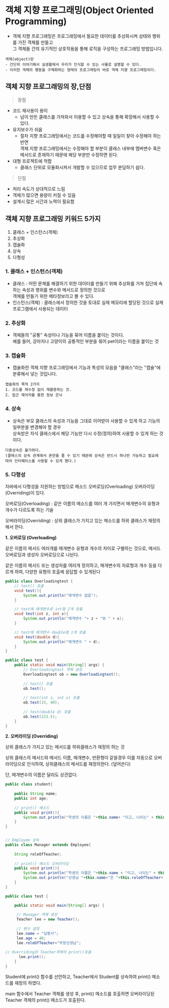 # 객체 지향 프로그래밍(Object Oriented Programming)

- 객체 지향 프로그래밍은 프로그래밍에서 필요한 데이터를 추상화시켜 상태와 행위를 가진 객체를 만들고<br>
  그 객체들 간의 유기적인 상호작용을 통해 로직을 구성하는 프로그래밍 방법입니다.
```
객체(object)란
- 간단히 이야기해서 실생활에서 우리가 인식할 수 있는 사물로 설명할 수 있다.
- 이러한 객체의 행동을 구체화하는 형태의 프로그래밍이 바로 객체 지향 프로그래밍이다.
```

## 객체 지향 프로그래밍의 장,단점
> 장점
- 코드 재사용이 용이
  - 남이 만든 클래스를 가져와서 이용할 수 있고 상속을 통해 확장해서 사용할 수 있다.
- 유지보수가 쉬움
  - 절차 지향 프로그래밍에서는 코드를 수정해야할 때 일일이 찾아 수정해야 하는 반면<br>
    객체 지향 프로그래밍에서는 수정해야 할 부분이 클래스 내부에 멤버변수 혹은 메서드로 존재하기 때문에 해당 부분만 수정하면 된다. 
- 대형 프로젝트에 적합
  - 클래스 단위로 모듈화시켜서 개발할 수 있으므로 업무 분담하기 쉽다.

> 단점
- 처리 속도가 상대적으로 느림
- 객체가 많으면 용량이 커질 수 있음
- 설계시 많은 시간과 노력이 필요함

## 객체 지향 프로그래밍 키워드 5가지
1. 클래스 + 인스턴스(객체)
2. 추상화
3. 캡슐화
4. 상속
5. 다형성

### 1. 클래스 + 인스턴스(객체)

- 클래스 : 어떤 문제를 해결하기 위한 데이터를 만들기 위해 추상화를 거쳐 집단에 속하는 속성과 행위를 변수와 메서드로 정의한 것으로<br> 객체를 만들기 위한 메타정보라고 볼 수 있다.
- 인스턴스(객체) : 클래스에서 정의한 것을 토대로 실제 메모리에 할당된 것으로 실제 프로그램에서 사용되는 데이터

### 2. 추상화
- 객체들의 "공통" 속성이나 기능을 묶어 이름을 붙이는 것이다.<br>예를 들어, 강아지나 고양이의 공통적인 부분을 묶어 pet이라는 이름을 붙이는 것

### 3. 캡슐화
- 캡슐화란 객체 지향 프로그래밍에서 기능과 특성의 모음을 "클래스"라는 "캡슐"에 분류해서 넣는 것입니다. 
```
캡슐화의 목적 2가지
1. 코드를 재수정 없이 재활용하는 것.
2. 접근 제어자를 통한 정보 은닉
```

### 4. 상속
- 상속은 부모 클래스의 속성과 기능을 그대로 이어받아 사용할 수 있게 하고 기능의 일부분을 변경해야 할 경우<br> 상속받은 자식 클래스에서 해당 기능만 다시 수정(정의)하여 사용할 수 있게 하는 것이다.
```
다중상속은 불가하다. 
(클래스의 상속 관계에서 혼란을 줄 수 있기 때문에 상속은 반드시 하나만 가능하고 필요에 따라 인터페이스를 사용할 수 있게 했다.)
```

### 5. 다형성
자바에서 다형성을 지원하는 방법으로 메소드 오버로딩(Overloading) 오버라이딩(Overriding)이 있다.

오버로딩(Overloading) : 같은 이름의 메소드를 여러 개 가지면서 매개변수의 유형과 개수가 다르도록 하는 기술

오버라이딩(Overriding) : 상위 클래스가 가지고 있는 메소드를 하위 클래스가 재정의 해서 한다.

**1. 오버로딩 (Overloading)**

같은 이름의 메서드 여러개를 매개변수 유형과 개수의 차이로 구별하는 것으로, 메서드 오버로딩과 생성자 오버로딩으로 나뉜다.

같은 이름의 메서드 또는 생성자를 여러개 정의하고, 매개변수의 자료형과 개수 등을 다르게 하여, 다양한 유형의 호출에 응답할 수 있게된다
```java
public class Overloadingtest {
	// test() 호출
    void test(){
        System.out.println("매개변수 없음");
    }

    // test에 매개변수로 int형 2개 호출
    void test(int z, int x){
        System.out.println("매개변수 "+ z + "와 " + x);
    }

    // test에 매개변수 double형 1개 호출
    void test(double d){
        System.out.println("매개변수 " + d);
    }
}
```
```java
public class test {
    public static void main(String[] args) {       
        // Overloadingtest 객체 생성
        Overloadingtest ob = new Overloadingtest();
       
        // test() 호출
        ob.test();
       
        // test(int z, int x) 호출
        ob.test(15, 40);
           
        // test(double d) 호출
        ob.test(223.5);
    }
}
```

**2. 오버라이딩 (Overriding)**

상위 클래스가 가지고 있는 메서드를 하위클래스가 재정의 하는 것

상위 클래스의 메서드와 메서드 이름, 매개변수, 반환형이 같을경우 이를 자동으로 오버라이딩으로 인식하여, 상위클래스의 메서드를 재정의한다. (덮어쓴다)

단, 매개변수의 이름은 달라도 상관없다.

```java
public class student{
   
    public String name;
    public int age;
   
    // print() 메소드
    public void print(){
        System.out.println("학생의 이름은 "+this.name+ "이고, 나이는" + this.age+"입니다.");
    }   
}


// Employee 상속
public class Manager extends Employee{
   
    String roleOfTeacher;
   
    // print() 메소드 오버라이딩
    public void print(){
        System.out.println("학생의 이름은 "+this.name + "이고, 나이는" + this.age + "입니다.");
        System.out.println("선생님 "+this.name+"은 "+this.roleOfTeacher+" 담당입니다.");
    }
}
```
```java
public class test {

    public static void main(String[] args) {
        
     // Manager 객체 생성
     Teacher lee = new Teacher();
     
     // 변수 설정   
     lee.name = "심봉사";
     lee.age = 40;
     lee.roleOfTeacher="부장선생님";
        
// Overriding된 Teacher객체의 print()호출
      lee.print();
    }
}
```

Student에 print() 함수를 선언하고, Teacher에서 Student를 상속하여 print() 메소드를 재정의 하였다.

main 함수에서 Teacher 객체를 생성 후, print() 메소드를 호출하면 오버라이딩된 Teacher 객체의 print() 메소드가 호출된다.
